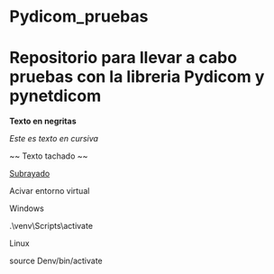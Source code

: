 # Pydicom_pruebas

# Repositorio para llevar a cabo pruebas con la libreria Pydicom y pynetdicom

**Texto en negritas**

_Este es texto en cursiva_

~~ Texto tachado ~~

<ins>Subrayado</ins>

Acivar entorno virtual

Windows

.\venv\Scripts\activate

Linux

source Denv/bin/activate


